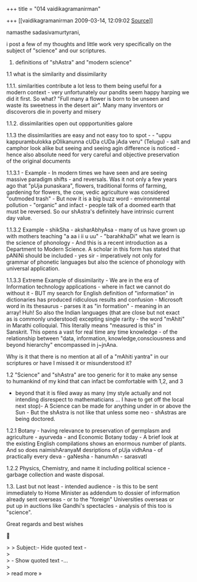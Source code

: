 +++
title = "014 vaidikagramanirman"

+++
[[vaidikagramanirman	2009-03-14, 12:09:02 [Source](https://groups.google.com/g/bvparishat/c/IHxs35HY-Gs)]]



namasthe sadasivamurtyrani,  
  
i post a few of my thoughts and little work very specifically on the  
subject of "science" and our scriptures.  
  
1. definitions of "shAstra" and "modern science"  
  
1.1 what is the similarity and dissimilarity  
  
1.1.1. similarities contribute a lot less to them being useful for a  
modern context - very unfortunately our pandits seem happy harping we  
did it first. So what? "Full many a flower is born to be unseen and  
waste its sweetness in the desert air". Many many inventors or  
discoverors die in poverty and misery  
  
1.1.2. dissimilarities open out oppportunities galore  
  
1.1.3 the dissimilarities are easy and not easy too to spot - - "uppu  
kappurambulokka pOlikanunna cUDa cUDa jAda veru" (Telugu) - salt and  
camphor look alike but seeing and seeing agin difference is noticed -  
hence also absolute need for very careful and objective preservation  
of the original documents  
  
1.1.3.1 - Example - In modern times we have seen and are seeing  
massive paradigm shifts - and reversals. Was it not only a few years  
ago that "pUja punaskara", flowers, traditional forms of farming,  
gardening for flowers, the cow, vedic agriculture was considered  
"outmoded trash" - But now it is a big buzz word - environmental  
pollution - "organic" and infact - people talk of a doomed earth that  
must be reversed. So our shAstra's definitely have intrinsic current  
day value.  
  
1.1.3.2 Example - shikSha - aksharAbhyAsa - many of us have grown up  
with mothers teaching "a aa i ii u uu" - "barahkhaDi" what we learn is  
the science of phonology - And this is a recent introduction as a  
Department to Modern Science. A scholar in this form has stated that  
pANiNi should be included - yes sir - imperatively not only for  
grammar of phonetic languages but also the science of phonology with  
universal application.  
  
1.1.3.3 Extreme Example of dissimilarity - We are in the era of  
Information technology applications - where in fact we cannot do  
without it - BUT my search for English definition of "information" in  
dictionaries has produced ridiculous results and confusion - Microsoft  
word in its thesaurus - parses it as "in formation" - meaning in an  
array! Huh! So also the Indian languages (that are close but not exact  
as is commonly understood) excepting single rarity - the word "mAhiti"  
in Marathi colloquial. This literally means "measured is this" in  
Sanskrit. This opens a vast for real time any time knowledge - of the  
relationship between "data, information, knowledge,consciousness and  
beyond hierarchy" encompassed in j\~jnAna.  
  
Why is it that there is no mention at all of a "mAhiti yantra" in our  
scriptures or have I missed it or misunderstood it?  
  
1.2 "Science" and "shAstra" are too generic for it to make any sense  
to humankind of my kind that can infact be comfortable with 1,2, and 3  
- beyond that it is filed away as many (my style actually and not  
intending disrespect to mathematicians ... I have to get off the local  
next stop)- A Science can be made for anything under in or above the  
Sun - But the shAstra is not like that unless some neo - shAstras are  
being doctored.  
  
1.2.1 Botany - having relevance to preservation of germplasm and  
agriculture - ayurveda - and Economic Botany today - A brief look at  
the existing English compilations shows an enormous number of plants.  
And so does naimishAranyaM desriptions of pUja vidhAna - of  
practically every deva - gaNesha - hanumAn - sarasvatI  
  
1.2.2 Physics, Chemistry, and name it including political science -  
garbage collection and waste disposal.  
  
1.3. Last but not least - intended audience - is this to be sent  
immediately to Home Minister as addendum to dossier of information  
already sent overseas - or to the "foreign" Universities overseas or  
put up in auctions like Gandhi's spectacles - analysis of this too is  
"science".  
  
Great regards and best wishes  



\> \> Subject:- Hide quoted text -  
\>  
\> - Show quoted text -...  
\>  
\> read more »

